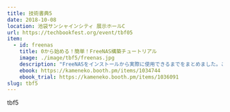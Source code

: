 ```yaml
---
title: 技術書典5
date: 2018-10-08
location: 池袋サンシャインシティ 展示ホールC
url: https://techbookfest.org/event/tbf05
item:
  - id: freenas
    title: 0から始める！簡単！FreeNAS構築チュートリアル
    image: ./image/tbf5/freenas.jpg
    description: "FreeNASをインストールから実際に使用できるまでをまとめました。これで、あなたも夢の自宅NAS生活が迎えられます。また、実際に企業で顧客向けのNASとして構築した経験を生かして、いくつかの管理機能についても掘り下げました。数少ないFreeNAS本の1冊です。"
    ebook: https://kameneko.booth.pm/items/1034744
    ebook_trial: https://kameneko.booth.pm/items/1036091
slug: tbf5
---
```


tbf5